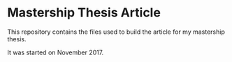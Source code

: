 # Mastership Thesis Article

This repository contains the files used to build
the article for my mastership thesis.

It was started on November 2017.
